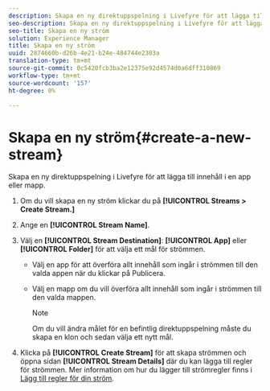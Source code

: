```yaml
---
description: Skapa en ny direktuppspelning i Livefyre för att lägga till innehåll i en app eller mapp.
seo-description: Skapa en ny direktuppspelning i Livefyre för att lägga till innehåll i en app eller mapp.
seo-title: Skapa en ny ström
solution: Experience Manager
title: Skapa en ny ström
uuid: 2874660b-d26b-4e21-b24e-484744e2303a
translation-type: tm+mt
source-git-commit: 0c5420fcb3ba2e12375e92d4574d0a6dff310869
workflow-type: tm+mt
source-wordcount: '157'
ht-degree: 0%

---
```



# Skapa en ny ström{#create-a-new-stream}

Skapa en ny direktuppspelning i Livefyre för att lägga till innehåll i en app eller mapp.

1. Om du vill skapa en ny ström klickar du på **[!UICONTROL Streams > Create Stream.]**
1. Ange en **[!UICONTROL Stream Name]**.
1. Välj en **[!UICONTROL Stream Destination]**: **[!UICONTROL App]** eller **[!UICONTROL Folder]** för att välja ett mål för strömmen.

   * Välj en app för att överföra allt innehåll som ingår i strömmen till den valda appen när du klickar på Publicera.
   * Välj en mapp om du vill överföra allt innehåll som ingår i strömmen till den valda mappen.

      >[!NOTE]
      >
      >Om du vill ändra målet för en befintlig direktuppspelning måste du skapa en klon och sedan välja ett nytt mål.

1. Klicka på **[!UICONTROL Create Stream]** för att skapa strömmen och öppna sidan **[!UICONTROL Stream Details]** där du kan lägga till regler för strömmen. Mer information om hur du lägger till strömregler finns i [Lägg till regler för din ström](../c-streams/t-add-rules-for-your-stream.md#t_add_rules_for_your_stream).
